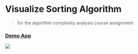 # Visualize Sorting Algorithm
> for the algorithm complexity analysis course assignment


### [Demo App](https://tubes-aka.arfantest-server.site/)
![](https://i.imgur.com/Q1zmED1.gif)
